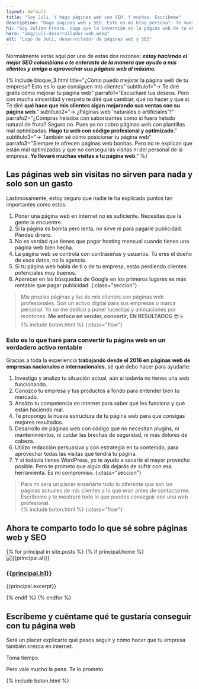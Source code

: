 ```yaml
---
layout: default
title: "Soy Juli. Y hago páginas web con SEO. Y muchas. Escríbeme"
description: "Hago páginas web y SEO. Este es mi blog personal. Te muestro cómo me gusta trabajar y la manera crear y mejorar páginas web que no vendían nada."
h1: "Soy Julian Franco. Hago que la inversión en la página web de tu empresa sea rentable"
hero: "img/juli-desarrollador-web.webp"
alt: "Logo de Juli, desarrollador de páginas web y SEO"
---
```

Normalmente estás aquí por una de estas dos razones: ***estoy haciendo el mejor SEO colombiano o te enteraste de la manera que ayudo a mis clientes y amigo a aprovechar sus páginas web al máximo.***

{% include bloque_3.html
title="¿Cómo puedo mejorar la página web de tu empresa? Esto es lo que consiguen mis clientes"
subtitulo1="→ Te diré gratis cómo mejorar tu página web"
parrafo1="Escucharé tus deseos. Pero con mucha sinceridad y respeto te diré qué cambiar, qué no hacer y que sí. Te diré <strong>qué hace que mis clientes sigan mejorando sus ventas con su página web</strong>."
subtitulo2="→ ¿Páginas web 'naturales o artificiales'?"
parrafo2="¿Compras helados con saborizantes como si fuera helado natural de fruta? Seguro no. Pues yo no cobro páginas web con plantillas mal optimizadas. <strong>Hago tu web con código profesional y optimizado</strong>."
subtitulo3="→ También sé cómo posicionar tu página web"
parrafo3="Siempre te ofrecen páginas web bonitas. Pero no te explican que están mal optimizadas y que no conseguirás visitas ni del personal de la empresa. <strong>Yo llevaré muchas visitas a tu página web</strong>."
%}

## Las páginas web sin visitas no sirven para nada y solo son un gasto

Lastimosamente, estoy seguro que nadie te ha explicado puntos tan importantes como estos:

1. Poner una página web en internet no es suficiente. Necesitas que la gente la encuentre.
2. Si la página es bonita pero lenta, no sirve ni para pagarle publicidad. Pierdes dinero.
3. No es verdad que tienes que pagar hosting mensual cuando tienes una página web bien hecha.
4. La página web se controla con contraseñas y usuarios. Tú eres el dueño de esos datos, no la agencia.
5. Si tu página web habla de ti o de tu empresa, estás perdiendo clientes potenciales muy buenos.
6. Aparecer en las búsquedas de Google en los primeros lugares es más rentable que pagar publicidad.
{:class="seccion"}

>Mis propias páginas y las de mis clientes son páginas web profesionales. Son un activo digital para sus empresas o marca personal. Yo no me dedico a poner lucecitas y animaciones por montones. **Me enfoco en vender, convertir, EN RESULTADOS** 😎☕  
>{% include boton.html %}
{:class="flow"}

### Esto es lo que haré para convertir tu página web en un verdadero activo rentable

Gracias a toda la experiencia **trabajando desde el 2016 en páginas web de empresas nacionales e internacionales**, sé qué debo hacer para ayudarte:

1. Investigo y analizo tu situación actual, aún si todavía no tienes una web funcionando.
2. Conozco tu empresa y tus productos a fondo para entender bien tu mercado.
3. Analizo tu competencia en internet para saber qué les funciona y qué están haciendo mal.
4. Te propongo la nueva estructura de tu página web para que consigas mejores resultados.
5. Desarrollo de páginas web con código que no necesitan plugins, ni mantenimientos, ni cuidar las brechas de seguridad, ni más dolores de cabeza.
6. Utilizo redacción persuasiva y con estrategia en tu contenido, para aprovechar todas las visitas que tendrá tu página.
7. Y si todavía tienes WordPress, yo te ayudo a sacarle el mayor provecho posible. Pero te prometo que algún día dejarás de sufrir con esa herramienta. Es mi compromiso.
{:class="seccion"}

>Para mí será un placer enseñarte todo lo diferente que son las páginas actuales de mis clientes a lo que eran antes de contactarme. Escríbeme y te mostraré todo lo que puedes conseguir con una web profesional.  
>{% include boton.html %}
{:class="flow"}

## Ahora te comparto todo lo que sé sobre páginas web y SEO

<div class="home_gallery">
  {% for principal in site.posts %}
  {% if principal.home %}
  <article class="flow">
    <img src="{{principal.hero}}" alt="{{principal.alt}}">
    <a href="{{principal.url|relative_url}}">
      <h3>{{principal.h1}}</h3>
    </a>
    <p>
    {{principal.excerpt}}
    </p>
  </article>
  {% endif %}
  {% endfor %}
</div>

## Escríbeme y cuéntame qué te gustaría conseguir con tu página web

Será un placer explicarte qué pasos seguir y cómo hacer que tu empresa también crezca en internet.

Toma tiempo.

Pero vale mucho la pena. Te lo prometo.

{% include boton.html %}
